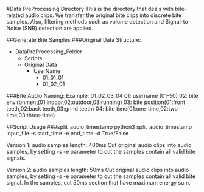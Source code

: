 #Data PreProcessing Directory
This is the directory that deals with bite-related audio clips. We transfer the original bite clips into discrete bite samples. Also, filtering methods such as volume detection and Signal-to-Noise (SNR) detection are applied.

##Generate Bite Samples
###Original Data Structure:
- DataProProcessing_Folder
	- Scripts
	- Original Data 
		- UserName
			- 01_01_01
			- 01_02_01

###Bite Audio Naming: 
	Example: 01_02_03_04
		01: username (01-50)
		02: bite environment(01:indoor,02:outdoor,03:running)
		03: bite position(01:front teeth,02:back teeth,03:grind teeth)
		04: bite time(01:one-time,02:two-time,03:three-time)

##Script Usage
###split_audio_timestamp
python3 split_audio_timestamp input_file -s start_time -e end_time -d True/False

Version 1: audio samples length: 400ms
Cut original audio clips into audio samples, by setting -s -e parameter to cut the samples contain all valid bite signals.

Version 2: audio samples length: 50ms
Cut original audio clips into audio samples, by setting -s -e parameter to cut the samples contain all valid bite signal. In the samples, cut 50ms section that have maximum energy sum.




